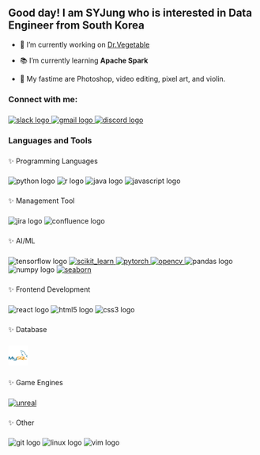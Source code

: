 <h2 align="left">Good day! I am SYJung who is interested in Data Engineer from South Korea</h2>

- 🎇 I’m currently working on [Dr.Vegetable](https://github.com/LTTBasic/lecttue-diagonosis)

- 📚 I’m currently learning **Apache Spark**

- 🎈 My fastime are Photoshop, video editing, pixel art, and violin.

###

<h3 align="left">Connect with me:</h3>

###

<div align="left">
  <a href="https://acmeco.slack.com/team/U045SM09DEK" target="_blank">
    <img src="https://img.shields.io/static/v1?message=Slack&logo=slack&label=&color=4A154B&logoColor=white&labelColor=&style=for-the-badge" height="24" alt="slack logo"  />
  </a>
  <a href="mailto:jsysu2846@gmail.com" target="_blank">
    <img src="https://img.shields.io/static/v1?message=Gmail&logo=gmail&label=&color=D14836&logoColor=white&labelColor=&style=for-the-badge" height="24" alt="gmail logo"  />
  </a>
  <a href="https://www.discord.com/users/442660249422266368" target="_blank">
    <img src="https://img.shields.io/static/v1?message=Discord&logo=discord&label=&color=7289DA&logoColor=white&labelColor=&style=for-the-badge" height="24" alt="discord logo"  />
  </a>
</div>

###

<h3 align="left">Languages and Tools</h3>

###

<p align="left">✨ Programming Languages</p>

###

<div align="left">
  <img src="https://cdn.jsdelivr.net/gh/devicons/devicon/icons/python/python-original.svg" height="32" width="44" alt="python logo"  />
  <img src="https://cdn.jsdelivr.net/gh/devicons/devicon/icons/r/r-original.svg" height="32" width="44" alt="r logo"  />
  <img src="https://cdn.jsdelivr.net/gh/devicons/devicon/icons/java/java-original.svg" height="32" width="44" alt="java logo"  />
  <img src="https://cdn.jsdelivr.net/gh/devicons/devicon/icons/javascript/javascript-original.svg" height="32" width="44" alt="javascript logo"  />
</div>

###

<p align="left">✨ Management Tool</p>

###

<div align="left">
  <img src="https://cdn.jsdelivr.net/gh/devicons/devicon/icons/jira/jira-original.svg" height="32" width="44" alt="jira logo"  />
  <img src="https://cdn.jsdelivr.net/gh/devicons/devicon/icons/confluence/confluence-original.svg" height="32" width="44" alt="confluence logo"  />
</div>

###

<p align="left">✨ AI/ML</p>

###

<div align="left">
  <img src="https://cdn.jsdelivr.net/gh/devicons/devicon/icons/tensorflow/tensorflow-original.svg" height="32" width="44" alt="tensorflow logo"  />
  <a href="https://scikit-learn.org/" target="_blank" rel="noreferrer"> <img src="https://upload.wikimedia.org/wikipedia/commons/0/05/Scikit_learn_logo_small.svg" alt="scikit_learn" width="40" height="40"/> </a>
  <a href="https://pytorch.org/" target="_blank" rel="noreferrer"> <img src="https://www.vectorlogo.zone/logos/pytorch/pytorch-icon.svg" alt="pytorch" width="40" height="40"/> </a>
  <a href="https://opencv.org/" target="_blank" rel="noreferrer"> <img src="https://www.vectorlogo.zone/logos/opencv/opencv-icon.svg" alt="opencv" width="40" height="40"/> </a>
  <img src="https://cdn.jsdelivr.net/gh/devicons/devicon/icons/pandas/pandas-original.svg" height="32" width="44" alt="pandas logo"  />
  <img src="https://cdn.jsdelivr.net/gh/devicons/devicon/icons/numpy/numpy-original.svg" height="32" width="44" alt="numpy logo"  />
  <a href="https://seaborn.pydata.org/" target="_blank" rel="noreferrer"> <img src="https://seaborn.pydata.org/_images/logo-mark-lightbg.svg" alt="seaborn" width="40" height="40"/> </a>
</div>

###

<p align="left">✨ Frontend Development</p>

###

<div align="left">
  <img src="https://cdn.jsdelivr.net/gh/devicons/devicon/icons/react/react-original.svg" height="32" width="44" alt="react logo"  />
  <img src="https://cdn.jsdelivr.net/gh/devicons/devicon/icons/html5/html5-original.svg" height="32" width="44" alt="html5 logo"  />
  <img src="https://cdn.jsdelivr.net/gh/devicons/devicon/icons/css3/css3-original.svg" height="32" width="44" alt="css3 logo"  />
</div>

###

<p align="left">✨ Database</p>

###

<div align="left">
  <p align="left"><a href="https://www.mysql.com/" target="_blank" rel="noreferrer"> <img src="https://raw.githubusercontent.com/devicons/devicon/master/icons/mysql/mysql-original-wordmark.svg" alt="mysql" width="40" height="40"/> </a>
</div>

###

<p align="left">✨ Game Engines</p>

###

<div align="left">
  <a href="https://unrealengine.com/" target="_blank" rel="noreferrer"> <img src="https://raw.githubusercontent.com/kenangundogan/fontisto/036b7eca71aab1bef8e6a0518f7329f13ed62f6b/icons/svg/brand/unreal-engine.svg" alt="unreal" width="40" height="40"/> </a>
</div>

###

<p align="left">✨ Other</p>

###

<div align="left">
  <img src="https://cdn.jsdelivr.net/gh/devicons/devicon/icons/git/git-original.svg" height="32" width="44" alt="git logo"  />
  <img src="https://cdn.jsdelivr.net/gh/devicons/devicon/icons/linux/linux-original.svg" height="32" width="44" alt="linux logo"  />
  <img src="https://cdn.jsdelivr.net/gh/devicons/devicon/icons/vim/vim-original.svg" height="32" width="44" alt="vim logo"  />
</div>

###
